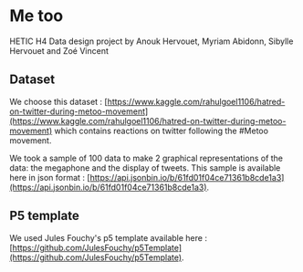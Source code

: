 # Me too
HETIC H4 Data design project
by Anouk Hervouet, Myriam Abidonn, Sibylle Hervouet and Zoé Vincent

## Dataset
We choose this dataset : [https://www.kaggle.com/rahulgoel1106/hatred-on-twitter-during-metoo-movement](https://www.kaggle.com/rahulgoel1106/hatred-on-twitter-during-metoo-movement) which contains reactions on twitter following the #Metoo movement.

We took a sample of 100 data to make 2 graphical representations of the data: the megaphone and the display of tweets. This sample is available here in json format : [https://api.jsonbin.io/b/61fd01f04ce71361b8cde1a3](https://api.jsonbin.io/b/61fd01f04ce71361b8cde1a3).

## P5 template
We used Jules Fouchy's p5 template available here : [https://github.com/JulesFouchy/p5Template](https://github.com/JulesFouchy/p5Template).
